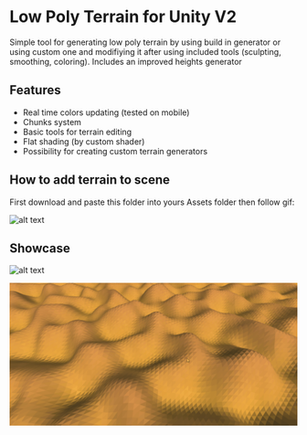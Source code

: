 # Low Poly Terrain for Unity V2
Simple tool for generating low poly terrain by using build in generator or using custom one and modifiying it after using included tools (sculpting, smoothing, coloring).
Includes an improved heights generator
## Features
- Real time colors updating (tested on mobile)
- Chunks system
- Basic tools for terrain editing
- Flat shading (by custom shader)
- Possibility for creating custom terrain generators
## How to add terrain to scene
First download and paste this folder into yours Assets folder then follow gif:

![alt text](https://github.com/TPiotr/LowPolyTerrain-Unity/blob/master/MyTerrainTool/Assets/Gifs/terrain_gif2.gif)

## Showcase

![alt text](https://github.com/TPiotr/LowPolyTerrain-Unity/blob/master/MyTerrainTool/Assets/Gifs/terrain_gif.gif)

![alt text](https://github.com/TPiotr/LowPolyTerrain-Unity/blob/master/MyTerrainTool/Assets/Gifs/terrain_gif3.gif)
